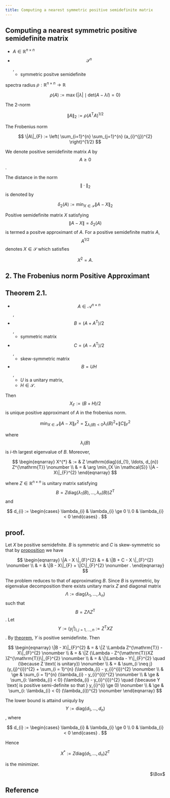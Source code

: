 ```yaml
---
title: Computing a nearest symmetric positive semidefinite matrix
---
```


## Computing a nearest symmetric positive semidefinite matrix
* $A \in \mathbb{R}^{n \times n}$
* $$\mathcal{S}^{n}$$,
    * symmetric positve semidefinite

spectra radius $\rho: \mathbb{R}^{n\times n} \rightarrow \mathbb{R}$

$$
    \rho(A)
    :=
    \max
    \{
        |\lambda|
        \mid
        \mathrm{det}(A - \lambda I) = 0
    \}
$$

The 2-norm

$$
    \|A\|_{2}
    :=
    \rho(A^{\mathrm{T}}A)^{1/2}
$$

The Frobenius norm

$$
    \|A\|_{F}
    :=
    \left(
        \sum_{i=1}^{n}
            \sum_{j=1}^{n}
                (a_{i}^{j})^{2}
    \right)^{1/2}
$$

We denote positive semidefinite matrix $A$ by $$A \geqslant 0$$.

The distance in the norm $$\| \cdot \|_{2}$$ is denoted by

$$
    \delta_{2}(A)
    :=
    \min_{X \in \mathcal{S}} \| A - X\|_{2}
$$

Positive semidefinite matrix $X$ satisfying $$\|A - X\| = \delta_{2}(A)$$ is termed a positve approximant of $A$.
For a positive semidefinite matrix $A$, $$A^{1/2}$$ denotes $X \in \mathcal{S}$ which satisfies

$$
    X^{2}
    =
    A
    .
$$

## 2. The Frobenius norm Positive Approximant

## Theorem 2.1.
* $$A \in \mathcal{A}^{n \times n}$$,
* $$B = (A + A^{\mathrm{T}}) / 2$$,
    * symmetric matrix
* $$C = (A - A^{\mathrm{T}}) / 2$$,
    * skew-symmetric matrix
* $$B = UH$$,
    * $U$ is a unitary matrix,
    * $H \in \mathcal{S}$.

Then $$ X_{F} := (B + H)/2 $$ is unique positive approximant of $A$ in the frobenius norm.

$$
    \min_{X \in \mathcal{S}}\|A - X\|_{F}^{2}
    =
    \sum_{\lambda_{i}(B) < 0}
        \lambda_{i}(B)^{2}
    +
    \|C\|_{F}^{2}
$$

where $$\lambda_{i}(B)$$ is $i$-th largest eigenvalue of $B$.
Moreover,

$$
\begin{eqnarray}
    X^{*}
    & := &
        Z \mathrm{diag}(d_{1}, \ldots, d_{n}) Z^{\mathrm{T}}
    \nonumber
    \\
    & = &
        \arg \min_{X \in \mathcal{S}} \|A - X\|_{F}^{2}
\end{eqnarray}
$$

where $Z \in \mathbb{R}^{n \times n }$ is unitary matrix satisfying $$B = Z \mathrm{diag}(\lambda_{1}(B), \ldots, \lambda_{n}(B))Z^{\mathrm{T}}$$ and

$$
    d_{i}
    :=
    \begin{cases}
        \lambda_{i}
        &
            \lambda_{i} \ge 0
        \\
        0
        &
            \lambda_{i} < 0
    \end{cases}
    .
$$

## proof.
Let $X$ be positive semidefnite.
$B$ is symmetric and $C$ is skew-symmetric so that by <a href="{{ site.baseurl }}/math/matrix_norm.html#proposition5">proposition</a> we have

$$
\begin{eqnarray}
    \|A - X \|_{F}^{2}
    & = &
        \|B + C - X \|_{F}^{2}
    \nonumber
    \\
    & = &
        \|B - X\|_{F}
        +
        \|C\|_{F}^{2}
    \nonumber
    .
\end{eqnarray}
$$

The problem reduces to that of approximating $B$.
Since $B$ is symmetric, by eigenvalue decomposition there exists unitary marix $Z$ and diagonal matrix $$\Lambda := \mathrm{diag}(\lambda_{1}, \ldots, \lambda_{n})$$ such that $$B = Z \Lambda Z^{\mathrm{T}}$$.
Let $$Y := (y_{j}^{i})_{i,j = 1, \ldots, n} := Z^{\mathrm{T}}XZ$$.
By <a href="{{ site.baseurl }}/math/positive_definite_matrix.html#theorem7">theorem</a>, $Y$ is positive semidefinite.
Then

$$
\begin{eqnarray}
    \|B - X\|_{F}^{2}
    & = &
        \|Z \Lambda Z^{\mathrm{T}} - X\|_{F}^{2}
    \nonumber
    \\
    & = &
        \|Z (\Lambda  - Z^{\mathrm{T}}XZ )Z^{\mathrm{T}}\|_{F}^{2}
    \nonumber
    \\
    & = &
        \|\Lambda  - Y\|_{F}^{2}
        \quad
        (\because Z \text{ is unitary})
    \nonumber
    \\
    & = &
        \sum_{i \neq j}
            (y_{j}^{i})^{2}
        +
        \sum_{i = 1}^{n}
            (\lambda_{i} - y_{i}^{i})^{2}
    \nonumber
    \\
    & \ge &
        \sum_{i = 1}^{n}
            (\lambda_{i} - y_{i}^{i})^{2}
    \nonumber
    \\
    & \ge &
        \sum_{i: \lambda_{i} < 0}
            (\lambda_{i} - y_{i}^{i})^{2}
        \quad
        (\because Y \text{ is positive semi-definite so that } y_{i}^{i} \ge 0)
    \nonumber
    \\
    & \ge &
        \sum_{i: \lambda_{i} < 0}
            (\lambda_{i})^{2}
    \nonumber
\end{eqnarray}
$$

The lower bound is attaind uniquly by $$Y := \mathrm{diag}(d_{1}, \ldots, d_{n})$$, where

$$
    d_{i}
    :=
    \begin{cases}
        \lambda_{i}
        &
            \lambda_{i} \ge 0
        \\
        0
        &
            \lambda_{i} < 0
    \end{cases}
    .
$$

Hence

$$
    X^{*}
    :=
    Z \mathrm{diag}(d_{1}, \ldots, d_{n}) Z^{\mathrm{T}}
$$

is the minimizer.

<div class="QED" style="text-align: right">$\Box$</div>


## Reference
